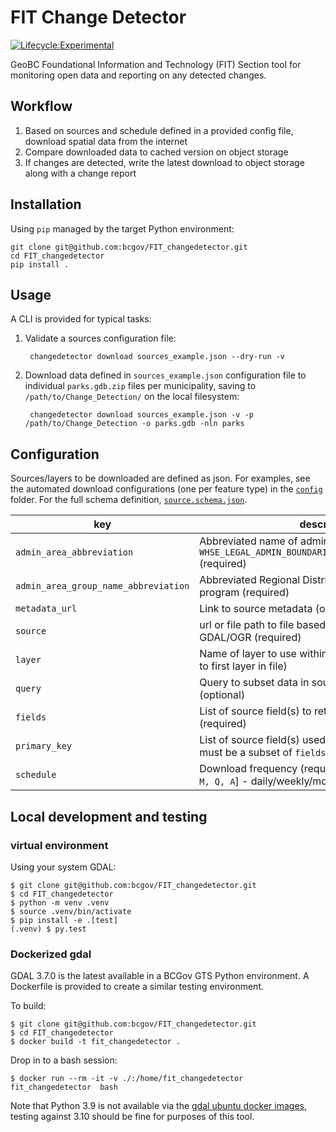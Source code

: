# FIT Change Detector 

[![Lifecycle:Experimental](https://img.shields.io/badge/Lifecycle-Experimental-339999)](https://github.com/bcgov/repomountie/blob/master/doc/lifecycle-badges.md)

GeoBC Foundational Information and Technology (FIT) Section tool for monitoring open data and reporting on any detected changes.

## Workflow

1. Based on sources and schedule defined in a provided config file, download spatial data from the internet
2. Compare downloaded data to cached version on object storage
3. If changes are detected, write the latest download to object storage along with a change report


## Installation

Using `pip` managed by the target Python environment:

	git clone git@github.com:bcgov/FIT_changedetector.git
	cd FIT_changedetector
	pip install .


## Usage

A CLI is provided for typical tasks:

1. Validate a sources configuration file:
	
		changedetector download sources_example.json --dry-run -v

2. Download data defined in `sources_example.json` configuration file to individual `parks.gdb.zip` files per municipality, 
   saving to `/path/to/Change_Detection/` on the local filesystem:

		changedetector download sources_example.json -v -p /path/to/Change_Detection -o parks.gdb -nln parks


## Configuration

Sources/layers to be downloaded are defined as json. 
For examples, see the automated download configurations (one per feature type) in the [`config`](config) folder.
For the full schema definition, [`source.schema.json`](source.schema.json).

| key                                  | description                                                                          |
|------------------------------------- |--------------------------------------------------------------------------------------|
| `admin_area_abbreviation`            | Abbreviated name of admin area, taken from `WHSE_LEGAL_ADMIN_BOUNDARIES.ABMS_MUNICIPALITIES_SP` (required) |
| `admin_area_group_name_abbreviation` | Abbreviated Regional District initials, as used by DRA program (required)            |
| `metadata_url`                       | Link to source metadata (optional)                                                   |
| `source`                             | url or file path to file based source, format readable by GDAL/OGR (required)        |
| `layer`                              | Name of layer to use within source (optional, defaults to first layer in file)       |
| `query`                              | Query to subset data in source/layer (OGR SQL) (optional)                            |
| `fields`                             | List of source field(s) to retain in the download (required)                         |
| `primary_key`                        | List of source field(s) used as primary key (optional, must be a subset of `fields`) |
| `schedule   `                        | Download frequency (required, must be one of: [`D, W, M, Q, A`] - daily/weekly/monthly/quarterly/annual) |



## Local development and testing

### virtual environment

Using your system GDAL:

	$ git clone git@github.com:bcgov/FIT_changedetector.git
	$ cd FIT_changedetector
	$ python -m venv .venv
	$ source .venv/bin/activate
	$ pip install -e .[test]
	(.venv) $ py.test

### Dockerized gdal

GDAL 3.7.0 is the latest available in a BCGov GTS Python environment.
A Dockerfile is provided to create a similar testing environment.

To build:

	$ git clone git@github.com:bcgov/FIT_changedetector.git
	$ cd FIT_changedetector
	$ docker build -t fit_changedetector .

Drop in to a bash session:

	$ docker run --rm -it -v ./:/home/fit_changedetector fit_changedetector  bash

Note that Python 3.9 is not available via the [gdal ubuntu docker images](https://github.com/OSGeo/gdal/tree/master/docker#small-ghcrioosgeogdalubuntu-small-latest), testing against 3.10 should be fine for purposes of this tool.